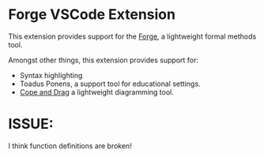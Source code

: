 # Forge VSCode Extension

This extension provides support for the [Forge](https://forge-fm.org/),
a lightweight formal methods tool.


Amongst other things, this extension provides support for:
- Syntax highlighting
- Toadus Ponens, a support tool for educational settings.
- [Cope and Drag](https://github.com/sidprasad/copeanddrag) a lightweight
diagramming tool.



# ISSUE:

I think function definitions are broken!